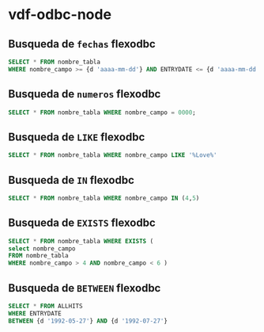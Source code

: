# vdf-odbc-node

## Busqueda de `fechas` flexodbc

```sql
SELECT * FROM nombre_tabla 
WHERE nombre_campo >= {d 'aaaa-mm-dd'} AND ENTRYDATE <= {d 'aaaa-mm-dd'};
```

## Busqueda de `numeros` flexodbc

```sql
SELECT * FROM nombre_tabla WHERE nombre_campo = 0000;    
```

## Busqueda de `LIKE` flexodbc

```sql
SELECT * FROM nombre_tabla WHERE nombre_campo LIKE '%Love%'   
```


## Busqueda de `IN` flexodbc

```sql
SELECT * FROM nombre_tabla WHERE nombre_campo IN (4,5)  
```

## Busqueda de `EXISTS` flexodbc

```sql
SELECT * FROM nombre_tabla WHERE EXISTS (
select nombre_campo 
FROM nombre_tabla 
WHERE nombre_campo > 4 AND nombre_campo < 6 )
```

## Busqueda de `BETWEEN` flexodbc

```sql
SELECT * FROM ALLHITS 
WHERE ENTRYDATE 
BETWEEN {d '1992-05-27'} AND {d '1992-07-27'}
```

